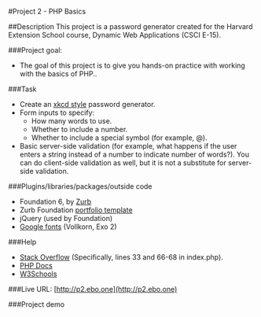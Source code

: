 #Project 2 - PHP Basics


##Description
This project is a password generator created for the Harvard Extension School course, Dynamic Web Applications (CSCI E-15). 

###Project goal:

+ The goal of this project is to give you hands-on practice with working with the basics of PHP..

###Task
+ Create an [xkcd style](http://xkcd.com/936/) password generator.
+ Form inputs to specify:
	- How many words to use.
	- Whether to include a number.
    - Whether to include a special symbol (for example, @).
+ Basic server-side validation (for example, what happens if the user enters a string instead of a number to indicate number of words?). You can do client-side validation as well, but it is not a substitute for server-side validation.


###Plugins/libraries/packages/outside code
+ Foundation 6, by [Zurb](http://foundation.zurb.com)
+ Zurb Foundation [portfolio template](http://foundation.zurb.com/templates-previews-sites-f6/portfolio.html)
+ jQuery (used by Foundation)
+ [Google fonts](http://google.com/fonts) (Vollkorn, Exo 2)

###Help

+ [Stack Overflow](http://stackoverflow.com/questions/17525288/php-print-out-error-on-specific-div) (Specifically, lines 33 and 66-68 in index.php).
+ [PHP Docs](http://php.net) 
+ [W3Schools](http://www.w3schools.com/php/func_string_implode.asp) 

###Live URL:
[http://p2.ebo.one](http://p2.ebo.one)


###Project demo
[]()